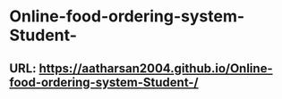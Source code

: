 # Online-food-ordering-system-Student-

## URL: https://aatharsan2004.github.io/Online-food-ordering-system-Student-/
